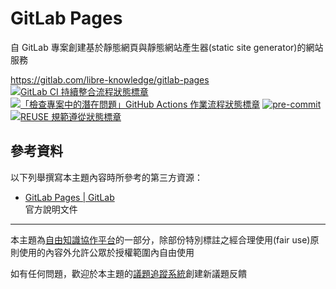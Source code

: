 # GitLab Pages

自 GitLab 專案創建基於靜態網頁與靜態網站產生器(static site generator)的網站服務

<https://gitlab.com/libre-knowledge/gitlab-pages>  
[![GitLab CI 持續整合流程狀態標章](https://gitlab.com/libre-knowledge/gitlab-pages/badges/main/pipeline.svg?ignore_skipped=true "點擊查看 GitLab CI 持續整合流程的運行狀態")](https://gitlab.com/libre-knowledge/gitlab-pages/-/commits/main) [![「檢查專案中的潛在問題」GitHub Actions 作業流程狀態標章](https://github.com/libre-knowledge/gitlab-pages/actions/workflows/check-potential-problems.yml/badge.svg "本專案使用 GitHub Actions 自動化檢查專案中的潛在問題")](https://github.com/libre-knowledge/gitlab-pages/actions/workflows/check-potential-problems.yml) [![pre-commit](https://img.shields.io/badge/pre--commit-enabled-brightgreen?logo=pre-commit&logoColor=white "本專案使用 pre-commit 檢查專案中的潛在問題")](https://github.com/pre-commit/pre-commit) [![REUSE 規範遵從狀態標章](https://api.reuse.software/badge/gitlab.com/libre-knowledge/gitlab-pages "本專案遵從 REUSE 規範降低軟體授權合規成本")](https://api.reuse.software/info/gitlab.com/libre-knowledge/gitlab-pages)

## 參考資料

以下列舉撰寫本主題內容時所參考的第三方資源：

* [GitLab Pages | GitLab](https://docs.gitlab.com/ee/user/project/pages/)  
  官方說明文件

---

本主題為[自由知識協作平台](https://gitlab.com/libre-knowledge/libre-knowledge)的一部分，除部份特別標註之經合理使用(fair use)原則使用的內容外允許公眾於授權範圍內自由使用

如有任何問題，歡迎於本主題的[議題追蹤系統](https://gitlab.com/libre-knowledge/gitlab-pages/-/issues)創建新議題反饋
